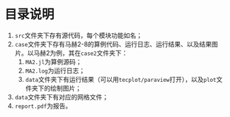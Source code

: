 # 目录说明

1. `src`文件夹下存有源代码，每个模块功能如名；
2. `case`文件夹下存有马赫2-8的算例代码、运行日志、运行结果、以及结果图片。以马赫2为例，其在`case2`文件夹下：
   1. `MA2.jl`为算例源码；
   2. `MA2.log`为运行日志；
   3. `data`文件夹下有运行结果（可以用`tecplot/paraview`打开），以及`plot`文件夹下的绘制图片；
3. `data`文件夹下有对应的网格文件；
3. `report.pdf`为报告。
